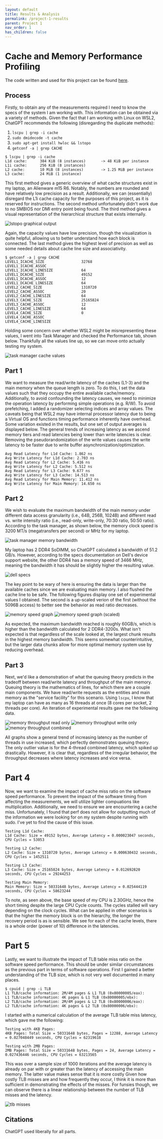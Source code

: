 ```yaml
---
layout: default
title: Results & Analysis
permalink: /project-1-results
parent: Project 1
nav_order: 1
has_children: false
---
```


# Cache and Memory Performance Profiling

The code written and used for this project can be found [here](https://github.com/vereimyst/ACS-Project-1).

## Process

Firstly, to obtain any of the measurements required I need to know the specs of the system I am working with. This information can be obtained via a variety of methods. Given the fact that I am working with Linux on WSL2, ChatGPT recommends the following (disregarding the duplicate methods):

1. `lscpu | grep -i cache`
2. `sudo dmidecode -t cache`
3. `sudo apt-get install hwloc && lstopo`
4. `getconf -a | grep CACHE`

```
$ lscpu | grep -i cache
L1d cache:      384 KiB (8 instances)       -> 48 KiB per instance
L1i cache:      256 KiB (8 instances)
L2 cache:       10 MiB (8 instances)        -> 1.25 MiB per instance
L3 cache:       24 MiB (1 instance)
```

This first method gives a generic overview of what cache structures exist in my laptop, an Alienware m15 R6. Notably, the numbers are rounded and have relatively low precision as a result. Additionally, we can (essentially) disregard the L1i cache capacity for the purposes of this project, as it is reserved for instructions. The second method unfortunately didn't work due to no SMBIOS nor DMI entry point being found. The third method gives a visual representation of the hierarchical structure that exists internally.

![lstopo graphical output](/assets/images/cpu.png)

Again, the capacity values have low precision, though the visualization is quite helpful, allowing us to better understand how each block is connected. The last method gives the highest level of precision as well as some needed details about cache line size and associativity.

```
$ getconf -a | grep CACHE
LEVEL1_ICACHE_SIZE                 32768
LEVEL1_ICACHE_ASSOC
LEVEL1_ICACHE_LINESIZE             64
LEVEL1_DCACHE_SIZE                 49152
LEVEL1_DCACHE_ASSOC                12
LEVEL1_DCACHE_LINESIZE             64
LEVEL2_CACHE_SIZE                  1310720
LEVEL2_CACHE_ASSOC                 20
LEVEL2_CACHE_LINESIZE              64
LEVEL3_CACHE_SIZE                  25165824
LEVEL3_CACHE_ASSOC                 12
LEVEL3_CACHE_LINESIZE              64
LEVEL4_CACHE_SIZE                  0
LEVEL4_CACHE_ASSOC
LEVEL4_CACHE_LINESIZE
```

Holding some concern over whether WSL2 might be misrepresenting these values, I went into Task Manager and checked the Performance tab, shown below. Thankfully all the values line up, so we can move onto actually testing my system.

![task manager cache values](\assets\images\task-manager-cache-breakdown.png)


## Part 1

We want to measure the read/write latency of the caches (L1-3) and the main memory when the queue length is zero. To do this, I set the data values such that they occupy the entire available cache/memory. Additionally, to avoid confounding the latency causes, we need to minimize the operation latency by performing simple operations (e.g. R/W). To avoid prefetching, I added a randomizer selecting indices and array values. The caveats being that WSL2 may have internal processor latency due to being a Virtual OS and functions timing performance inherently have overhead. Some variation existed in the results, but one set of output averages is displayed below. The general trends of increasing latency as we ascend memory tiers and read latencies being lower than write latencies is clear. Removing the pseudorandomization of the write values causes the write latency to be faster due to write buffer asynchronization/optimization.

```
Avg Read Latency for L1d Cache: 1.862 ns
Avg Write Latency for L1d Cache: 2.703 ns
Avg Read Latency for L2 Cache: 5.416 ns
Avg Write Latency for L2 Cache: 5.512 ns
Avg Read Latency for L3 Cache: 9.677 ns
Avg Write Latency for L3 Cache: 14.513 ns
Avg Read Latency for Main Memory: 11.412 ns
Avg Write Latency for Main Memory: 14.650 ns
```

## Part 2

We wish to evaluate the maximum bandwidth of the main memory under different data access granularity (i.e., 64B, 256B, 1024B) and different read vs. write intensity ratio (i.e., read-only, write-only, 70:30 ratio, 50:50 ratio). According to the task manager, as shown below, the memory clock speed is 3200 MT/s (megatransfers per second) or MHz for my laptop.

![task manager memory bandwidth](\assets\images\task-manager-memory-breakdown.png)

My laptop has 2 DDR4 SoDIMM, so ChatGPT calculated a bandwidth of 51.2 GB/s. However, according to the specs documentation on Dell's device support website, the other DDR4 has a memory speed of 3466 MHz, meaning the bandwidth it has should be slightly higher the resulting value.

![dell specs](\assets\images\dell-specs.png)

The key point to be wary of here is ensuring the data is larger than the available caches since we are evaluating main memory. I also flushed the cache line to be safe. The following figures display one set of experimental values I obtained. The second is a up-scaled verion of the first (without the 5096B access) to better see the behavior as read ratio decreases.

![memory speed graph](\assets\images\memory-speed.png)
![memory speed graph (scaled)](\assets\images\memory-speed-scaled.png)

As expected, the maximum bandwidth reached is roughly 60GB/s, which is higher than the bandwidth calculated for 2 DDR4-3200s. What isn't expected is that regardless of the scale looked at, the largest chunk results in the highest memory bandwidth. This seems somewhat counterintuitive, but the larger data chunks allow for more optimal memory system use by reducing overhead.


## Part 3

Next, we'd like a demonstration of what the queuing theory predicts in the tradeoff between read/write latency and throughput of the main memory. Queuing theory is the mathematics of lines, for which there are a couple main components. We have read/write requests as the entities and main memory as the "service facility" for this scenario. Using `lscpu`, I know that my laptop can have as many as 16 threads at once (8 cores per socket, 2 threads per core). An iteration of experimental results gave me the following data.

![memory throughput read only](\assets\images\throughput-r.png)
![memory throughput write only](\assets\images\throughput-w.png)
![memory throughput combined](\assets\images\throughput-rw.png)

All graphs show a general trend of increasing latency as the number of threads in use increased, which perfectly demonstrates queuing theory. The only outlier value is for the 4-thread combined latency, which spiked up drastically. However, it is clear that, regardless of the irregular behavior, the throughput decreases where latency increases and vice versa.

# Part 4

Now, we want to examine the impact of cache miss ratio on the software speed performance. To prevent the impact of the software timing from affecting the measurements, we will utilize lighter compuations like multiplication. Additionally, we need to ensure we are encountering a cache miss. Unfortunately, I found that perf does not allow for outputting much of the information we were looking for on my system despite running with sudo. I've yet to find the cause of this issue.

```
Testing L1d Cache:
L1d Cache: Size = 49152 bytes, Average Latency = 0.000023047 seconds, CPU Cycles = 53053

Testing L2 Cache:
L2 Cache: Size = 1310720 bytes, Average Latency = 0.000630432 seconds, CPU Cycles = 1452511

Testing L3 Cache:
L3 Cache: Size = 25165824 bytes, Average Latency = 0.012692820 seconds, CPU Cycles = 29244253

Testing Main Memory:
Main Memory: Size = 50331648 bytes, Average Latency = 0.025444119 seconds, CPU Cycles = 58623244
```

To note, as seen above, the base speed of my CPU is 2.30GHz, hence the short timing despite the large CPU Cycle counts. The cycles stalled will vary depending on the clock cycles. What can be applied in other scenarios is that the higher the memory block is on the hierarchy, the longer the recovery period is as is sensible. We see for each of the cache levels, there is a whole order (power of 10) difference in the latencies.


# Part 5

Lastly, we want to illustrate the impact of TLB table miss ratio on the software speed performance. This should be under similar circumstances as the previous part in terms of software operations. First I gained a better understanding of the TLB size, which is not very well documented in many places.

```
$ cpuid | grep -i TLB
L1 TLB/cache information: 2M/4M pages & L1 TLB (0x80000005/eax): 
L1 TLB/cache information: 4K pages & L1 TLB (0x80000005/ebx):
L2 TLB/cache information: 2M/4M pages & L2 TLB (0x80000006/eax):
L2 TLB/cache information: 4K pages & L2 TLB (0x80000006/ebx):
```

I started with a numerical calculation of the average TLB table miss latency, which gave me the following:

```
Testing with 4KB Pages:
4KB Pages: Total Size = 50331648 bytes, Pages = 12288, Average Latency = 0.027048449 seconds, CPU Cycles = 62319618

Testing with 2MB Pages:
2MB Pages: Total Size = 50331648 bytes, Pages = 24, Average Latency = 0.027436446 seconds, CPU Cycles = 63213565
```

This was over a sample size of 1000 iterations and the average latency is already on par with or greater than the latency of accessing the main memory. The latter value makes sense that it is more costly Given how costly TLB misses are and how frequently they occur, I think it is more than sufficient in demonstrating the effects of the misses. For funsies though, we can observe there is a linear relationship between the number of TLB misses and the latency.

![tlb misses](\assets\images\tlb-misses.png)



## Citations

ChatGPT used liberally for all parts.